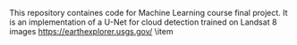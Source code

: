 This repository containes code for Machine Learning course final project. It is an implementation of a U-Net for cloud detection trained on Landsat 8 images https://earthexplorer.usgs.gov/ 
\item
